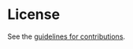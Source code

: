 # License

See the
[guidelines for contributions](https://github.com/cbor-wg/CBORbis/blob/master/CONTRIBUTING.md).
